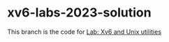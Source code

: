 # xv6-labs-2023-solution

This branch is the code for [Lab: Xv6 and Unix utilities](https://pdos.csail.mit.edu/6.1810/2023/labs/syscall.html)